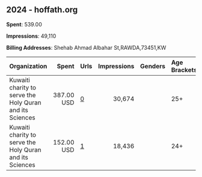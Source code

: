 ## 2024 - hoffath.org 
**Spent**: 539.00

**Impressions**: 49,110

**Billing Addresses**: Shehab Ahmad Albahar St,RAWDA,73451,KW

|Organization|Spent|Urls|Impressions|Genders|Age Brackets|Country Codes|
|:---|---:|:---|---:|:---|:---|:---|
|Kuwaiti charity to serve the Holy Quran and its Sciences|387.00 USD|[0](https://www.snap.com/political-ads/asset/ee2c10bc7d425c2ca03cdd0d03b4c6cec59c808076dfa426043c2af773c7560a?mediaType=mp4)|30,674||25+|kuwait|
|Kuwaiti charity to serve the Holy Quran and its Sciences|152.00 USD|[1](https://www.snap.com/political-ads/asset/fb1c8fd04e5b4079c3df5ffad78afc39fffca2c94f7922df0a78d82be0a88e3b?mediaType=mp4)|18,436||24+|kuwait|

